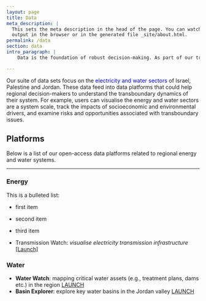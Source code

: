```yaml
---
layout: page
title: Data
meta_description: |
  This sets the meta description in the head of the page. You can watch the 
  output in the browser or in the generated file _site/about.html.
permalink: /data
section: data
intro_paragraph: |
    Data is the foundation of robust decision-making. As part of our transboundary work in Israel, Palestine and Jordan, we are collating data sets, building data platforms, and developing a suite of decision-models. 

---
```

Our suite of data sets focus on the <span style="color:blue">electricity and water sectors</span> of Israel, Palestine and Jordan. These data feed into data platforms that could help regional decision-makers to understand the transboundary dynamics of their system. For example, users can visualise the energy and water sectors are a system scale, track the impacts of socioeconomic and environmental drivers, and examine risks and opportunities associated with transboundary issues.

## Platforms
Below is a list of our open-access data platforms related to regional energy and water systems.

---

### Energy

This is a bulleted list:

*  first item
*  second item
*  third item

 * Transmission Watch: *visualise electricity transmission infrastructure* [[Launch]]((https://prototype-omstbrm-webpage-osiris.netlify.app))

### Water

* **Water Watch**: mapping critical water assets (e.g., treatment plans, dams etc.) in the region [LAUNCH](https://prototype-omstbrm-webpage-osiris.netlify.app)
* **Basin Explorer**: explore key water basins in the Jordan valley [LAUNCH](https://prototype-omstbrm-webpage-osiris.netlify.app)

<!-- <div style="font-size:0;text-align:center;">

[<img
  src="../assets/img/uploads/sample_pic.png"
  alt="Infrastructure Systems"
  style="display: inline-block;"
  width="100" height="100">](themes/1-infrasystems/)
[<img
  src="../assets/img/uploads/sample_pic.png"
  alt="Energy Systems"
  style="display: inline-block;"
  width="100" height="100">](themes/2-energy/)
[<img
  src="../assets/img/uploads/sample_pic.png"
  alt="Transport Systems"
  style="display: inline-block;"
  width="100" height="100">](themes/3-transport/)

</div> -->